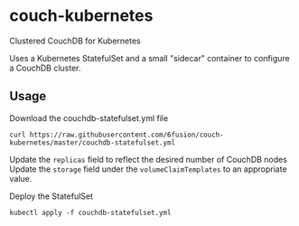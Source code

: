 # couch-kubernetes
Clustered CouchDB for Kubernetes

Uses a Kubernetes StatefulSet and a small "sidecar" container to configure a CouchDB cluster.

## Usage
Download the couchdb-statefulset.yml file

```curl https://raw.githubusercontent.com/6fusion/couch-kubernetes/master/couchdb-statefulset.yml```

Update the `replicas` field to reflect the desired number of CouchDB nodes
Update the `storage` field under the `volumeClaimTemplates` to an appropriate value.

Deploy the StatefulSet

```kubectl apply -f couchdb-statefulset.yml```
